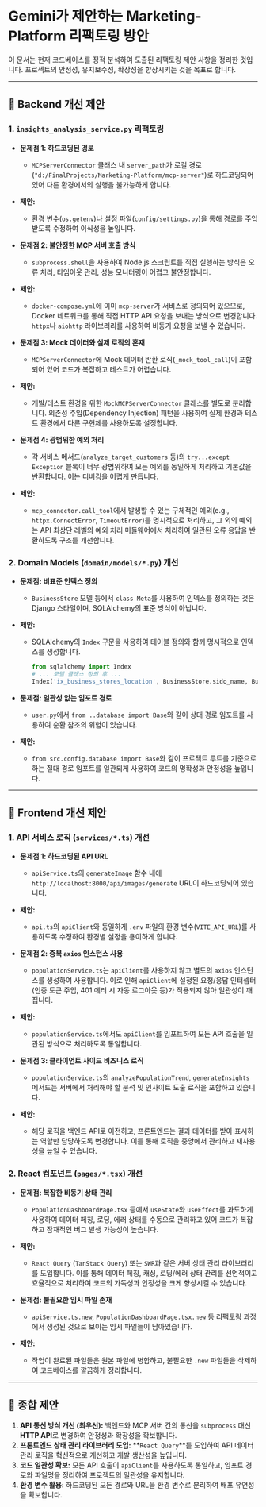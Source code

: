 # Gemini가 제안하는 Marketing-Platform 리팩토링 방안

이 문서는 현재 코드베이스를 정적 분석하여 도출된 리팩토링 제안 사항을 정리한 것입니다. 프로젝트의 안정성, 유지보수성, 확장성을 향상시키는 것을 목표로 합니다.

---

## 🎯 Backend 개선 제안

### 1. `insights_analysis_service.py` 리팩토링

- **문제점 1: 하드코딩된 경로**
  - `MCPServerConnector` 클래스 내 `server_path`가 로컬 경로(`"d:/FinalProjects/Marketing-Platform/mcp-server"`)로 하드코딩되어 있어 다른 환경에서의 실행을 불가능하게 합니다.
- **제안:**
  - 환경 변수(`os.getenv`)나 설정 파일(`config/settings.py`)을 통해 경로를 주입받도록 수정하여 이식성을 높입니다.

- **문제점 2: 불안정한 MCP 서버 호출 방식**
  - `subprocess.shell`을 사용하여 Node.js 스크립트를 직접 실행하는 방식은 오류 처리, 타임아웃 관리, 성능 모니터링이 어렵고 불안정합니다.
- **제안:**
  - `docker-compose.yml`에 이미 `mcp-server`가 서비스로 정의되어 있으므로, Docker 네트워크를 통해 직접 HTTP API 요청을 보내는 방식으로 변경합니다. `httpx`나 `aiohttp` 라이브러리를 사용하여 비동기 요청을 보낼 수 있습니다.

- **문제점 3: Mock 데이터와 실제 로직의 혼재**
  - `MCPServerConnector`에 Mock 데이터 반환 로직(`_mock_tool_call`)이 포함되어 있어 코드가 복잡하고 테스트가 어렵습니다.
- **제안:**
  - 개발/테스트 환경을 위한 `MockMCPServerConnector` 클래스를 별도로 분리합니다. 의존성 주입(Dependency Injection) 패턴을 사용하여 실제 환경과 테스트 환경에서 다른 구현체를 사용하도록 설정합니다.

- **문제점 4: 광범위한 예외 처리**
  - 각 서비스 메서드(`analyze_target_customers` 등)의 `try...except Exception` 블록이 너무 광범위하여 모든 예외를 동일하게 처리하고 기본값을 반환합니다. 이는 디버깅을 어렵게 만듭니다.
- **제안:**
  - `mcp_connector.call_tool`에서 발생할 수 있는 구체적인 예외(e.g., `httpx.ConnectError`, `TimeoutError`)를 명시적으로 처리하고, 그 외의 예외는 API 최상단 레벨의 예외 처리 미들웨어에서 처리하여 일관된 오류 응답을 반환하도록 구조를 개선합니다.

### 2. Domain Models (`domain/models/*.py`) 개선

- **문제점: 비표준 인덱스 정의**
  - `BusinessStore` 모델 등에서 `class Meta`를 사용하여 인덱스를 정의하는 것은 Django 스타일이며, SQLAlchemy의 표준 방식이 아닙니다.
- **제안:**
  - SQLAlchemy의 `Index` 구문을 사용하여 테이블 정의와 함께 명시적으로 인덱스를 생성합니다.
    ```python
    from sqlalchemy import Index
    # ... 모델 클래스 정의 후 ...
    Index('ix_business_stores_location', BusinessStore.sido_name, BusinessStore.sigungu_name, BusinessStore.dong_name)
    ```

- **문제점: 일관성 없는 임포트 경로**
  - `user.py`에서 `from ..database import Base`와 같이 상대 경로 임포트를 사용하여 순환 참조의 위험이 있습니다.
- **제안:**
  - `from src.config.database import Base`와 같이 프로젝트 루트를 기준으로 하는 절대 경로 임포트를 일관되게 사용하여 코드의 명확성과 안정성을 높입니다.

---

## 🎨 Frontend 개선 제안

### 1. API 서비스 로직 (`services/*.ts`) 개선

- **문제점 1: 하드코딩된 API URL**
  - `apiService.ts`의 `generateImage` 함수 내에 `http://localhost:8000/api/images/generate` URL이 하드코딩되어 있습니다.
- **제안:**
  - `api.ts`의 `apiClient`와 동일하게 `.env` 파일의 환경 변수(`VITE_API_URL`)를 사용하도록 수정하여 환경별 설정을 용이하게 합니다.

- **문제점 2: 중복 `axios` 인스턴스 사용**
  - `populationService.ts`는 `apiClient`를 사용하지 않고 별도의 `axios` 인스턴스를 생성하여 사용합니다. 이로 인해 `apiClient`에 설정된 요청/응답 인터셉터(인증 토큰 주입, 401 에러 시 자동 로그아웃 등)가 적용되지 않아 일관성이 깨집니다.
- **제안:**
  - `populationService.ts`에서도 `apiClient`를 임포트하여 모든 API 호출을 일관된 방식으로 처리하도록 통일합니다.

- **문제점 3: 클라이언트 사이드 비즈니스 로직**
  - `populationService.ts`의 `analyzePopulationTrend`, `generateInsights` 메서드는 서버에서 처리해야 할 분석 및 인사이트 도출 로직을 포함하고 있습니다.
- **제안:**
  - 해당 로직을 백엔드 API로 이전하고, 프론트엔드는 결과 데이터를 받아 표시하는 역할만 담당하도록 변경합니다. 이를 통해 로직을 중앙에서 관리하고 재사용성을 높일 수 있습니다.

### 2. React 컴포넌트 (`pages/*.tsx`) 개선

- **문제점: 복잡한 비동기 상태 관리**
  - `PopulationDashboardPage.tsx` 등에서 `useState`와 `useEffect`를 과도하게 사용하여 데이터 페칭, 로딩, 에러 상태를 수동으로 관리하고 있어 코드가 복잡하고 잠재적인 버그 발생 가능성이 높습니다.
- **제안:**
  - `React Query` (`TanStack Query`) 또는 `SWR`과 같은 서버 상태 관리 라이브러리를 도입합니다. 이를 통해 데이터 페칭, 캐싱, 로딩/에러 상태 관리를 선언적이고 효율적으로 처리하여 코드의 가독성과 안정성을 크게 향상시킬 수 있습니다.

- **문제점: 불필요한 임시 파일 존재**
  - `apiService.ts.new`, `PopulationDashboardPage.tsx.new` 등 리팩토링 과정에서 생성된 것으로 보이는 임시 파일들이 남아있습니다.
- **제안:**
  - 작업이 완료된 파일들은 원본 파일에 병합하고, 불필요한 `.new` 파일들을 삭제하여 코드베이스를 깔끔하게 정리합니다.

---

## 🚀 종합 제안

1.  **API 통신 방식 개선 (최우선):** 백엔드와 MCP 서버 간의 통신을 `subprocess` 대신 **HTTP API**로 변경하여 안정성과 확장성을 확보합니다.
2.  **프론트엔드 상태 관리 라이브러리 도입:** **`React Query`**를 도입하여 API 데이터 관리 로직을 혁신적으로 개선하고 개발 생산성을 높입니다.
3.  **코드 일관성 확보:** 모든 API 호출이 `apiClient`를 사용하도록 통일하고, 임포트 경로와 파일명을 정리하여 프로젝트의 일관성을 유지합니다.
4.  **환경 변수 활용:** 하드코딩된 모든 경로와 URL을 환경 변수로 분리하여 배포 유연성을 확보합니다.
